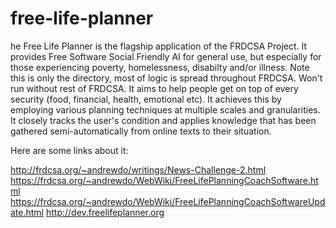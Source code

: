 # free-life-planner
he Free Life Planner is the flagship application of the FRDCSA Project.  It provides Free Software Social Friendly AI for general use, but especially for those experiencing poverty, homelessness, disabilty and/or illness.  Note this is only the directory, most of logic is spread throughout FRDCSA.  Won't run without rest of FRDCSA.  It aims to help people get on top of every security (food, financial, health, emotional etc).  It achieves this by employing various planning techniques at multiple scales and granularities.  It closely tracks the user's condition and applies knowledge that has been gathered semi-automatically from online texts to their situation.

Here are some links about it:

http://frdcsa.org/~andrewdo/writings/News-Challenge-2.html
https://frdcsa.org/~andrewdo/WebWiki/FreeLifePlanningCoachSoftware.html
https://frdcsa.org/~andrewdo/WebWiki/FreeLifePlanningCoachSoftwareUpdate.html
http://dev.freelifeplanner.org
